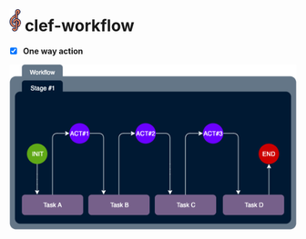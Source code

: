 #  <img src="design/clef-workflow-logo.png" style="margin-top: -20px" width="20">  clef-workflow

- [x] **One way action**

![Clef-Workflow-Single Direction Action](design/clef-workflow-single-direction-action-v1.0.png)
